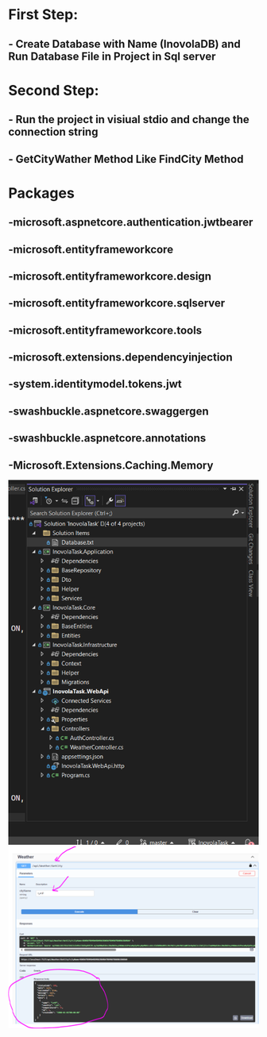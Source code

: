 # First Step:
## - Create Database with Name (InovolaDB) and Run Database File in Project in Sql server 
# Second Step:
## - Run the project in visiual stdio and change the connection string
## - GetCityWather Method Like FindCity Method
# Packages
## -microsoft.aspnetcore.authentication.jwtbearer
## -microsoft.entityframeworkcore 
## -microsoft.entityframeworkcore.design
## -microsoft.entityframeworkcore.sqlserver
## -microsoft.entityframeworkcore.tools
## -microsoft.extensions.dependencyinjection
## -system.identitymodel.tokens.jwt
## -swashbuckle.aspnetcore.swaggergen
## -swashbuckle.aspnetcore.annotations
## -Microsoft.Extensions.Caching.Memory
![image alt](https://github.com/sayednegm92/InovolaTask/blob/107229eb2d7cf6c58b47aebe1f3d9f14427b7a63/Project.PNG)
![image alt](https://github.com/sayednegm92/InovolaTask/blob/a20607d19fd76519efa93b2426cee52ab59a5aaf/swigger.PNG)
